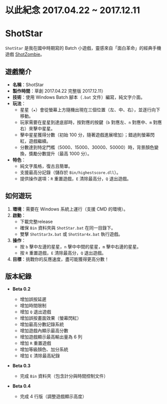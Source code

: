 # 以此紀念  2017.04.22 ~ 2017.12.11
# ShotStar 

`ShotStar` 是我在國中時期寫的 Batch 小遊戲，靈感來自「面白革命」的經典手機遊戲 [ShotZombie]([https://play.google.com/store/apps/details?id=jp.co.capsule.plus.shotzombie](https://play.google.com/store/apps/details?id=net.capsuleplus.ShotZombie&hl=zh_TW))。

## 遊戲簡介

- **名稱**：ShotStar  
- **製作時間**：草創  2017.04.22 完整版 2017.12.11）  
- **技術**：使用 Windows Batch 腳本（`.bat` 文件）編寫，純文字介面。  
- **玩法**：  
  - 星星（`★`）會從螢幕上方隨機出現在三個位置（左、中、右），並逐行向下移動。  
  - 玩家需要在星星到達底部時，按對應的按鍵（`b` 對應左、`n` 對應中、`m` 對應右）來擊中星星。  
  - 擊中星星獲得分數（初始 100 分，隨著遊戲進展增加）；錯過則螢幕閃紅，遊戲繼續。  
  - 分數達到特定門檻（5000、15000、30000、50000）時，背景顏色變換，獎勵分數提升（最高 1000 分）。  
- **特色**：  
  - 純文字風格，復古且簡單。  
  - 支援最高分記錄（儲存於 `Bin/highestscore.dll`）。  
  - 提供操作選項：`R` 重置遊戲，`E` 清除最高分，`Q` 退出遊戲。  

## 如何遊玩

1. **環境**：需要在 Windows 系統上運行（支援 CMD 的環境）。  
2. **啟動**：  
   - 下載完整release
   - 確保 `Bin` 資料夾與 `ShotStar.bat` 在同一目錄下。  
   - 雙擊 `ShotStar3x.bat` 或 `ShotStar4x.bat` 執行遊戲。  
3. **操作**：  
   - 按 `b` 擊中左邊的星星，`n` 擊中中間的星星，`m` 擊中右邊的星星。  
   - 按 `R` 重置遊戲，`E` 清除最高分，`Q` 退出遊戲。  
4. **目標**：挑戰你的反應速度，盡可能獲得更高分數！

## 版本紀錄

- **Beta 0.2**  
  - 增加誤按延遲  
  - 增加時間限制  
  - 增加 `Q` 退出遊戲  
  - 增加誤按畫面效果（螢幕閃紅）  
  - 增加最高分數記錄系統  
  - 增加遊戲內顯示最高分數  
  - 增加遊戲顯示最高輸出量為 6 列  
  - 增加 `R` 重置遊戲  
  - 增加等級顏色、加分系統  
  - 增加 `E` 清除最高紀錄  

- **Beta 0.3**  
  - 完成 `Bin` 資料夾（包含計分與時間控制文件）  

- **Beta 0.4**  
  - 完成 4 行版（調整遊戲顯示高度）  
